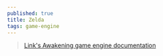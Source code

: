 ```yaml
---
published: true
title: Zelda
tags: game-engine
---
```

> [Link's Awakening game engine documentation ](https://news.ycombinator.com/item?id=34269742)
